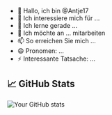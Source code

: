 - 👋 Hallo, ich bin @Antje17
- 👀 Ich interessiere mich für ...
- 🌱 Ich lerne gerade ...
- 💞️ Ich möchte an ... mitarbeiten
- 📫 So erreichen Sie mich ...
- 😄 Pronomen: ...
- ⚡ Interessante Tatsache: ...

## 📈 GitHub Stats

![Your GitHub stats](https://github-readme-stats.vercel.app/api?username=Artikel-278-VV&show_icons=true&theme=radical)


<!---
Antje17/Antje17 ist ein ✨ besonderes ✨ Repository, da seine `README.md` (diese Datei) in Ihrem GitHub-Profil erscheint.
Sie können auf den Link „Vorschau“ klicken, um sich Ihre Änderungen anzusehen.
--->
